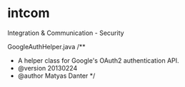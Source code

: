 # intcom
Integration &amp; Communication - Security


GoogleAuthHelper.java
/**
* A helper class for Google's OAuth2 authentication API.
* @version 20130224
* @author Matyas Danter
*/